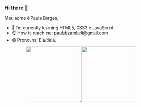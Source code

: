 ### Hi there 👋
Meu nome é Paula Borges,

- 🌱 I’m currently learning  HTML5, CSS3 e JavaScript.
- 📫 How to reach me: paulabzambeli@gmail.com
- 😄 Pronouns: Ela/dela.


<div align="center">
  <a href="https://github.com/paulagmborges">
  <img height="180em" src="https://github-readme-stats.vercel.app/api?username=paulagmborges&show_icons=true&theme=dracula&include_all_commits=true&count_private=true"/>
  <img height="180em" src="https://github-readme-stats.vercel.app/api/top-langs/?username=paulagmborges&layout=compact&langs_count=7&theme=dracula"/>
</div>


